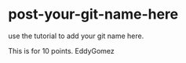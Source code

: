 # post-your-git-name-here
use the tutorial to add your git name here.

This is for 10 points. 
EddyGomez
